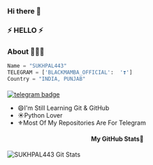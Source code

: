### Hi there 👋
### ⚡ HELLO ⚡

### About 🙋🏻‍♂️
```python
Name = "SUKHPAL443"
TELEGRAM = ['BLACKMAMBA_OFFICIAL':  '❣️']
Country = "INDIA, PUNJAB"
```
#### 
[![telegram badge](https://img.shields.io/badge/BLACKMAMBA_OFFICIAL-30302f?style=for-the-badge&logo=telegram)](https://t.me/BLACKMAMBA_OFFICIAL)

<!--
**SUKHPAL443/SUKHPAL443** is a ✨ _special_ ✨ repository because its `README.md` (this file) appears on your GitHub profile.

Here are some ideas to get you started:

- 🔭 I’m currently working on ...
- 🌱 I’m currently learning ...
- 👯 I’m looking to collaborate on ...
- 🤔 I’m looking for help with ...
- 💬 Ask me about ...
- 📫 How to reach me: ...
- 😄 Pronouns: ...
- ⚡ Fun fact: ...
-->
- 😄I'm Still Learning Git & GitHub
- ☀️Python Lover
- ⚜️Most Of My Repositories Are For Telegram

<h4 align="center"><b>My GitHub Stats💛</b></h4>

![SUKHPAL443 Git Stats](https://github-readme-stats.vercel.app/api?username=SUKHPAL443&include_all_commits=true&count_private=true&theme=highcontrast)
